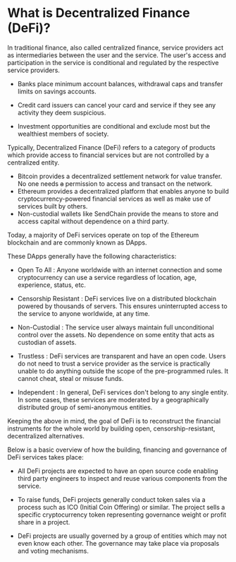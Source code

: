 # What is Decentralized Finance (DeFi)?

In traditional finance, also called centralized finance, service providers act as intermediaries between the user and the service. The user's access and participation in the service is conditional and regulated by the respective service providers.

- Banks place minimum account balances, withdrawal caps and transfer limits on savings accounts.

- Credit card issuers can cancel your card and service if they see any activity they deem suspicious.

- Investment opportunities are conditional and exclude most but the wealthiest members of society.

Typically, Decentralized Finance (DeFi) refers to a category of products which provide access to financial services but are not controlled by a centralized entity.

- Bitcoin provides a decentralized settlement network for value transfer. No one needs ~~a~~ permission to access and transact on the network.
- Ethereum provides a decentralized platform that enables anyone to build cryptocurrency-powered financial services as well as make use of services built by others.
- Non-custodial wallets like SendChain provide the means to store and access capital without dependence on a third party.

Today, a majority of DeFi services operate on top of the Ethereum blockchain and are commonly known as DApps.

These DApps generally have the following characteristics:

- Open To All : Anyone worldwide with an internet connection and some cryptocurrency can use a service regardless of location, age, experience, status, etc.

- Censorship Resistant : DeFi services live on a distributed blockchain powered by thousands of servers. This ensures uninterrupted access to the service to anyone worldwide, at any time.

- Non-Custodial : The service user always maintain full unconditional control over the assets. No dependence on some entity that acts as custodian of assets.

- Trustless : DeFi services are transparent and have an open code. Users do not need to trust a service provider as the service is practically unable to do anything outside the scope of the pre-programmed rules. It cannot cheat, steal or misuse funds.

- Independent : In general, DeFi services don't belong to any single entity. In some cases, these services are moderated by a geographically distributed group of semi-anonymous entities.

Keeping the above in mind, the goal of DeFi is to reconstruct the financial instruments for the whole world by building open, censorship-resistant, decentralized alternatives.

Below is a basic overview of how the building, financing and governance of DeFi services takes place:

- All DeFi projects are expected to have an open source code enabling third party engineers to inspect and reuse various components from the service.

- To raise funds, DeFi projects generally conduct token sales via a process such as ICO (Initial Coin Offering) or similar. The project sells a specific cryptocurrency token representing governance weight or profit share in a project.

- DeFi projects are usually governed by a group of entities which may not even know each other. The governance may take place via proposals and voting mechanisms.
